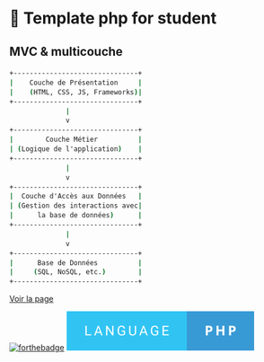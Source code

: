 # 🚀 Template php for student

## MVC & multicouche
```cmd
+-------------------------------+
|    Couche de Présentation     |
|    (HTML, CSS, JS, Frameworks)|
+-------------------------------+
              |
              v
+-------------------------------+
|        Couche Métier          |
| (Logique de l'application)    |
+-------------------------------+
              |
              v
+-------------------------------+
|  Couche d'Accès aux Données   |
| (Gestion des interactions avec|
|      la base de données)      |
+-------------------------------+
              |
              v
+-------------------------------+
|      Base de Données          |
|     (SQL, NoSQL, etc.)        |
+-------------------------------+
```
[Voir la page](https://youssef0801.github.io/Template-root-master/)

[![forthebadge](https://forthebadge.com/images/badges/validated-html5.svg)](https://forthebadge.com) ![cover](./asset/language-php.svg)